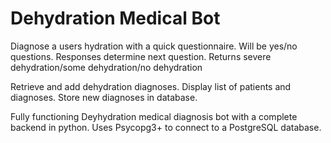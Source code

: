 # Dehydration Medical Bot

Diagnose a users hydration with a quick questionnaire. Will be yes/no questions. Responses determine next question. Returns severe dehydration/some dehydration/no dehydration

Retrieve and add dehydration diagnoses. Display list of patients and diagnoses. Store new diagnoses in database.

Fully functioning Deyhydration medical diagnosis bot with a complete backend in python. Uses Psycopg3+ to connect to a PostgreSQL database.
